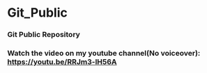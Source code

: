 # Git_Public
### Git Public Repository
### Watch the video on my youtube channel(No voiceover): https://youtu.be/RRJm3-lH56A
